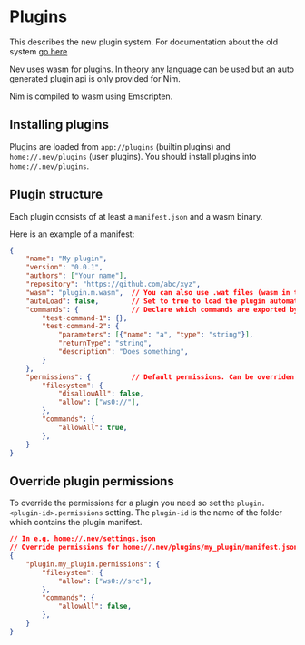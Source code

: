 # Plugins

This describes the new plugin system. For documentation about the old system [go here](./configuration.md#Plugins)

Nev uses wasm for plugins. In theory any language can be used but an auto generated plugin api is only provided for Nim.

Nim is compiled to wasm using Emscripten.

## Installing plugins

Plugins are loaded from `app://plugins` (builtin plugins) and `home://.nev/plugins` (user plugins). You should install plugins into `home://.nev/plugins`.

## Plugin structure

Each plugin consists of at least a `manifest.json` and a wasm binary.

Here is an example of a manifest:

```json
{
    "name": "My plugin",
    "version": "0.0.1",
    "authors": ["Your name"],
    "repository": "https://github.com/abc/xyz",
    "wasm": "plugin.m.wasm",  // You can also use .wat files (wasm in text format)
    "autoLoad": false,        // Set to true to load the plugin automatically when opening the editor
    "commands": {             // Declare which commands are exported by the
        "test-command-1": {},
        "test-command-2": {
            "parameters": [{"name": "a", "type": "string"}],
            "returnType": "string",
            "description": "Does something",
        }
    },
    "permissions": {          // Default permissions. Can be overriden
        "filesystem": {
            "disallowAll": false,
            "allow": ["ws0://"],
        },
        "commands": {
            "allowAll": true,
        },
    }
}
```

## Override plugin permissions

To override the permissions for a plugin you need so set the `plugin.<plugin-id>.permissions` setting.
The `plugin-id` is the name of the folder which contains the plugin manifest.

```json
// In e.g. home://.nev/settings.json
// Override permissions for home://.nev/plugins/my_plugin/manifest.json
{
    "plugin.my_plugin.permissions": {
        "filesystem": {
            "allow": ["ws0://src"],
        },
        "commands": {
            "allowAll": false,
        },
    }
}
